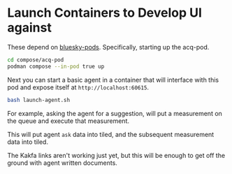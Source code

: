# Launch Containers to Develop UI against
These depend on [bluesky-pods](https://github.com/bluesky/bluesky-pods). 
Specifically, starting up the acq-pod.

```sh
cd compose/acq-pod
podman compose --in-pod true up
```

Next you can start a basic agent in a container that will interface with this pod and expose itself at `http://localhost:60615`.

```sh
bash launch-agent.sh
```
For example, asking the agent for a suggestion, will put a measurement on the queue and execute that measurement.

This will put agent `ask` data into tiled, and the subsequent measurement data into tiled.

The Kakfa links aren't working just yet, but this will be enough to get off the ground with agent written documents.
